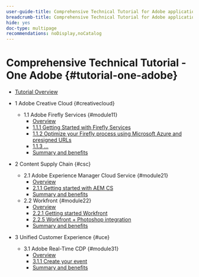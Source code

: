 ```yaml
---
user-guide-title: Comprehensive Technical Tutorial for Adobe applications, from Creative Cloud to Experience Cloud
breadcrumb-title: Comprehensive Technical Tutorial for Adobe applications, from Creative Cloud to Experience Cloud
hide: yes
doc-type: multipage
recommendations: noDisplay,noCatalog
---
```


# Comprehensive Technical Tutorial - One Adobe {#tutorial-one-adobe}

+ [Tutorial Overview](/help/tutorial-one-adobe/overview.md)

+ 1 Adobe Creative Cloud {#creativecloud}
  + 1.1 Adobe Firefly Services {#module11}
    + [Overview](/help/tutorial-one-adobe/modules/creative-cloud/module1.1/firefly-services.md)
    + [1.1.1 Getting Started with Firefly Services](/help/tutorial-one-adobe/modules/creative-cloud/module1.1/ex1.md)
    + [1.1.2 Optimize your Firefly process using Microsoft Azure and presigned URLs](/help/tutorial-one-adobe/modules/creative-cloud/module1.1/ex2.md)
    + [1.1.3 ...](/help/tutorial-one-adobe/modules/creative-cloud/module1.1/ex3.md)
    + [Summary and benefits](/help/tutorial-one-adobe/modules/creative-cloud/module1.1/summary.md)

+ 2 Content Supply Chain {#csc}  
  + 2.1 Adobe Experience Manager Cloud Service {#module21}
     + [Overview](/help/tutorial-one-adobe/modules/csc/module2.1/aemcs.md)
    + [2.1.1 Getting started with AEM CS](/help/tutorial-one-adobe/modules/csc/module2.1/ex1.md)
    + [Summary and benefits](/help/tutorial-one-adobe/modules/csc/module2.1/summary.md)
  + 2.2 Workfront {#module22}
     + [Overview](/help/tutorial-one-adobe/modules/csc/module2.2/workfront.md)
    + [2.2.1 Getting started Workfront](/help/tutorial-one-adobe/modules/csc/module2.2/ex1.md)
    + [2.2.5 Workfront + Photoshop integration](/help/tutorial-one-adobe/modules/csc/module2.2/ex5.md)
    + [Summary and benefits](/help/tutorial-one-adobe/modules/csc/module2.2/summary.md)

+ 3 Unified Customer Experience {#uce} 
  + 3.1 Adobe Real-Time CDP {#module31}
    + [Overview](/help/tutorial-one-adobe/modules/uce/module3.1/rtcdp.md)
    + [3.1.1 Create your event](/help/tutorial-one-adobe/modules/uce/module3.1/ex1.md)
    + [Summary and benefits](/help/tutorial-one-adobe/modules/uce/module3.1/summary.md)

